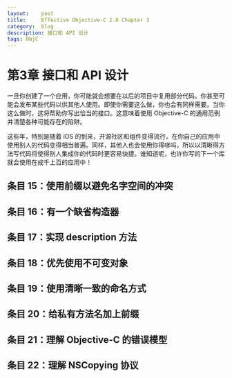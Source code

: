 ```yaml
---
layout:    post
title:     Effective Objective-C 2.0 Chapter 3
category:  blog
description: 接口和 API 设计
tags: ObjC
---
```

# 第3章 接口和 API 设计
一旦你创建了一个应用，你可能就会想要在以后的项目中复用部分代码。你甚至可能会发布某些代码以供其他人使用。即使你需要这么做，你也会有同样需要。当你这么做时，这将帮助你写出恰当的接口。这意味着使用 Objective-C 的通用范例并清楚各种可能存在的陷阱。

这些年，特别是随着 iOS 的到来，开源社区和组件变得流行，在你自己的应用中使用别人的代码变得相当普遍。同样，其他人也会使用你得嗲吗，所以以清晰得方法写代码将使得别人集成你的代码时更容易快捷。谁知道呢，也许你写的下一个库就会使用在成千上百的应用中！

## 条目 15：使用前缀以避免名字空间的冲突

## 条目 16：有一个缺省构造器

## 条目 17：实现 description 方法

## 条目 18：优先使用不可变对象

## 条目 19：使用清晰一致的命名方式

## 条目 20：给私有方法名加上前缀

## 条目 21：理解 Objective-C 的错误模型

## 条目 22：理解 NSCopying 协议